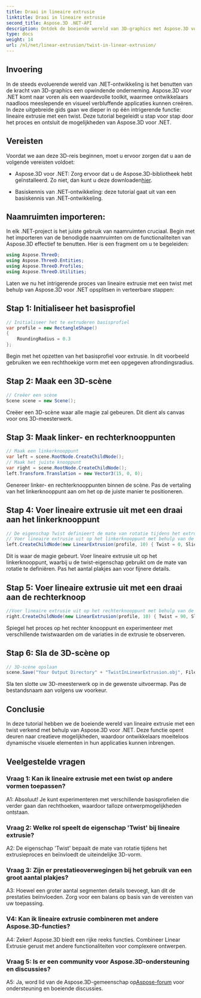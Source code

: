 ```yaml
---
title: Draai in lineaire extrusie
linktitle: Draai in lineaire extrusie
second_title: Aspose.3D .NET-API
description: Ontdek de boeiende wereld van 3D-graphics met Aspose.3D voor .NET. Leer stap voor stap lineaire extrusie met een twist.
type: docs
weight: 14
url: /nl/net/linear-extrusion/twist-in-linear-extrusion/
---
```

## Invoering

In de steeds evoluerende wereld van .NET-ontwikkeling is het benutten van de kracht van 3D-graphics een opwindende onderneming. Aspose.3D voor .NET komt naar voren als een waardevolle toolkit, waarmee ontwikkelaars naadloos meeslepende en visueel verbluffende applicaties kunnen creëren. In deze uitgebreide gids gaan we dieper in op één intrigerende functie: lineaire extrusie met een twist. Deze tutorial begeleidt u stap voor stap door het proces en ontsluit de mogelijkheden van Aspose.3D voor .NET.

## Vereisten

Voordat we aan deze 3D-reis beginnen, moet u ervoor zorgen dat u aan de volgende vereisten voldoet:

-  Aspose.3D voor .NET: Zorg ervoor dat u de Aspose.3D-bibliotheek hebt geïnstalleerd. Zo niet, dan kunt u deze downloaden[hier](https://releases.aspose.com/3d/net/).

- Basiskennis van .NET-ontwikkeling: deze tutorial gaat uit van een basiskennis van .NET-ontwikkeling.

## Naamruimten importeren:

In elk .NET-project is het juiste gebruik van naamruimten cruciaal. Begin met het importeren van de benodigde naamruimten om de functionaliteiten van Aspose.3D effectief te benutten. Hier is een fragment om u te begeleiden:

```csharp
using Aspose.ThreeD;
using Aspose.ThreeD.Entities;
using Aspose.ThreeD.Profiles;
using Aspose.ThreeD.Utilities;
```

Laten we nu het intrigerende proces van lineaire extrusie met een twist met behulp van Aspose.3D voor .NET opsplitsen in verteerbare stappen:

## Stap 1: Initialiseer het basisprofiel

```csharp
// Initialiseer het te extruderen basisprofiel
var profile = new RectangleShape()
{
    RoundingRadius = 0.3
};
```

Begin met het opzetten van het basisprofiel voor extrusie. In dit voorbeeld gebruiken we een rechthoekige vorm met een opgegeven afrondingsradius.

## Stap 2: Maak een 3D-scène

```csharp
// Creëer een scène
Scene scene = new Scene();
```

Creëer een 3D-scène waar alle magie zal gebeuren. Dit dient als canvas voor ons 3D-meesterwerk.

## Stap 3: Maak linker- en rechterknooppunten

```csharp
// Maak een linkerknooppunt
var left = scene.RootNode.CreateChildNode();
// Maak het juiste knooppunt
var right = scene.RootNode.CreateChildNode();
left.Transform.Translation = new Vector3(15, 0, 0);
```

Genereer linker- en rechterknooppunten binnen de scène. Pas de vertaling van het linkerknooppunt aan om het op de juiste manier te positioneren.

## Stap 4: Voer lineaire extrusie uit met een draai aan het linkerknooppunt

```csharp
// De eigenschap Twist definieert de mate van rotatie tijdens het extruderen van het profiel
// Voer lineaire extrusie uit op het linkerknooppunt met behulp van de eigenschap Twist and Slices
left.CreateChildNode(new LinearExtrusion(profile, 10) { Twist = 0, Slices = 100 });
```

Dit is waar de magie gebeurt. Voer lineaire extrusie uit op het linkerknooppunt, waarbij u de twist-eigenschap gebruikt om de mate van rotatie te definiëren. Pas het aantal plakjes aan voor fijnere details.

## Stap 5: Voer lineaire extrusie uit met een draai aan de rechterknoop

```csharp
//Voer lineaire extrusie uit op het rechterknooppunt met behulp van de eigenschap Twist and Slices
right.CreateChildNode(new LinearExtrusion(profile, 10) { Twist = 90, Slices = 100 });
```

Spiegel het proces op het rechter knooppunt en experimenteer met verschillende twistwaarden om de variaties in de extrusie te observeren.

## Stap 6: Sla de 3D-scène op

```csharp
// 3D-scène opslaan
scene.Save("Your Output Directory" + "TwistInLinearExtrusion.obj", FileFormat.WavefrontOBJ);
```

Sla ten slotte uw 3D-meesterwerk op in de gewenste uitvoermap. Pas de bestandsnaam aan volgens uw voorkeur.

## Conclusie

In deze tutorial hebben we de boeiende wereld van lineaire extrusie met een twist verkend met behulp van Aspose.3D voor .NET. Deze functie opent deuren naar creatieve mogelijkheden, waardoor ontwikkelaars moeiteloos dynamische visuele elementen in hun applicaties kunnen inbrengen.

## Veelgestelde vragen

### Vraag 1: Kan ik lineaire extrusie met een twist op andere vormen toepassen?

A1: Absoluut! Je kunt experimenteren met verschillende basisprofielen die verder gaan dan rechthoeken, waardoor talloze ontwerpmogelijkheden ontstaan.

### Vraag 2: Welke rol speelt de eigenschap 'Twist' bij lineaire extrusie?

A2: De eigenschap 'Twist' bepaalt de mate van rotatie tijdens het extrusieproces en beïnvloedt de uiteindelijke 3D-vorm.

### Vraag 3: Zijn er prestatieoverwegingen bij het gebruik van een groot aantal plakjes?

A3: Hoewel een groter aantal segmenten details toevoegt, kan dit de prestaties beïnvloeden. Zorg voor een balans op basis van de vereisten van uw toepassing.

### V4: Kan ik lineaire extrusie combineren met andere Aspose.3D-functies?

A4: Zeker! Aspose.3D biedt een rijke reeks functies. Combineer Linear Extrusie gerust met andere functionaliteiten voor complexere ontwerpen.

### Vraag 5: Is er een community voor Aspose.3D-ondersteuning en discussies?

 A5: Ja, word lid van de Aspose.3D-gemeenschap op[Aspose-forum](https://forum.aspose.com/c/3d/18) voor ondersteuning en boeiende discussies.